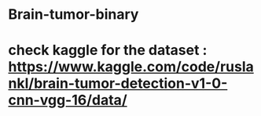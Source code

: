 # Brain-tumor-binary
# check kaggle for the dataset : https://www.kaggle.com/code/ruslankl/brain-tumor-detection-v1-0-cnn-vgg-16/data/
